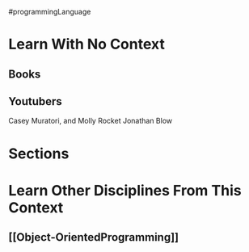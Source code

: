 #programmingLanguage
# Learn With No Context 
## Books

## Youtubers
Casey Muratori, and Molly Rocket
Jonathan Blow

# Sections

# Learn Other Disciplines From This Context
## [[Object-OrientedProgramming]]
